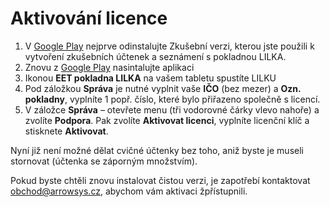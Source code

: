 
# Aktivování licence


1. V [Google Play](https://play.google.com/store/apps/details?id=com.arrowsys.lilkademo) nejprve odinstalujte Zkušební verzi, kterou jste použili k vytvoření zkušebních účtenek a seznámení s pokladnou LILKA.
2. Znovu z [Google Play](https://play.google.com/store/apps/details?id=com.arrowsys.lilkademo) nasintalujte aplikaci
3. Ikonou **EET pokladna LILKA** na vašem tabletu spustíte LILKU
4. Pod záložkou **Správa** je nutné vyplnit vaše **IČO** (bez mezer) a **Ozn. pokladny**, vyplníte 1 popř. číslo, které bylo přiřazeno společně s licencí.
3. V záložce **Správa** – otevřete menu (tři vodorovné čárky vlevo nahoře) a zvolíte **Podpora**. Pak zvolíte **Aktivovat licenci**, vyplníte licenční klíč a stisknete **Aktivovat**.


Nyní již není možné dělat cvičné účtenky bez toho, aniž byste je museli stornovat (účtenka se záporným množstvím).

Pokud byste chtěli znovu instalovat čistou verzi, je zapotřebí kontaktovat obchod@arrowsys.cz, abychom vám aktivaci žpřístupnili.
